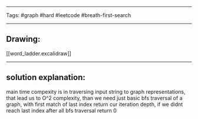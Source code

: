 

----

Tags: #graph #hard #leetcode #breath-first-search

----

## Drawing:
[[word_ladder.excalidraw]]

----


## solution explanation:
main time compexity is in traversing input string to graph representations, that lead us to O^2 complexity, than we need just basic bfs traversal of a graph, with first match of last index return cur iteration depth, if we didnt reach last index after all bfs traversal return 0
